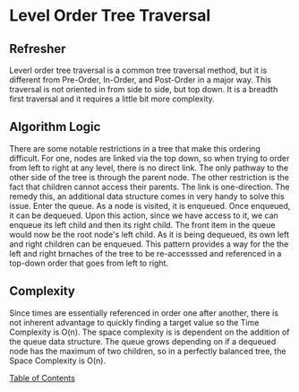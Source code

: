 # Level Order Tree Traversal

## Refresher
Leverl order tree traversal is a common tree traversal method, but it is different from Pre-Order, In-Order, and Post-Order in a major way. This traversal is not oriented in from side to side, but top down. It is a breadth first traversal and it requires a little bit more complexity.

## Algorithm Logic
There are some notable restrictions in a tree that make this ordering difficult. For one, nodes are linked via the top down, so when trying to order from left to right at any level, there is no direct link. The only pathway to the other side of the tree is through the parent node. The other restriction is the fact that children cannot access their parents. The link is one-direction. The remedy this, an additional data structure comes in very handy to solve this issue. Enter the queue. As a node is visited, it is enqueued. Once enqueued, it can be dequeued. Upon this action, since we have access to it, we can enqueue its left child and then its right child. The front item in the queue would now be the root node's left child. As it is being dequeued, its own left and right children can be enqueued. This pattern provides a way for the the left and right brnaches of the tree to be re-accesssed and referenced in a top-down order that goes from left to right.

## Complexity
Since times are essentially referenced in order one after another, there is not inherent advantage to quickly finding a target value so the Time Complexity is O(n). The space complexity is is dependent on the addition of the queue data structure. The queue grows depending on if a dequeued node has the maximum of two children, so in a perfectly balanced tree, the Space Complexity is O(n).



[Table of Contents](../README.md)